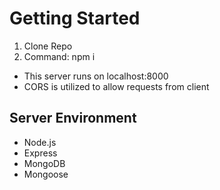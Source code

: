 # Getting Started
1.  Clone Repo
2.  Command: npm i
* This server runs on localhost:8000
* CORS is utilized to allow requests from client

## Server Environment
* Node.js
* Express
* MongoDB
* Mongoose
